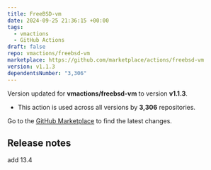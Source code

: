 ```yaml
---
title: FreeBSD-vm
date: 2024-09-25 21:36:15 +00:00
tags:
  - vmactions
  - GitHub Actions
draft: false
repo: vmactions/freebsd-vm
marketplace: https://github.com/marketplace/actions/freebsd-vm
version: v1.1.3
dependentsNumber: "3,306"
---
```



Version updated for **vmactions/freebsd-vm** to version **v1.1.3**.
- This action is used across all versions by **3,306** repositories.

Go to the [GitHub Marketplace](https://github.com/marketplace/actions/freebsd-vm) to find the latest changes.

## Release notes

add 13.4
